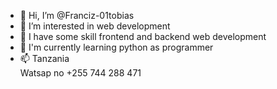 - 👋 Hi, I’m @Franciz-01tobias
- 👀 I’m interested in web development
- 🌱 I have some skill frontend and backend web development
- 🌱  I'm currently learning python as programmer
- 📫 Tanzania  
  Watsap no +255 744 288 471

<!---
Franciz-01tobias/Franciz-01tobias is a ✨ special ✨ repository because its `README.md` (this file) appears on your GitHub profile.
You can click the Preview link to take a look at your changes.
--->
